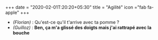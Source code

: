 +++
date = "2020-02-01T:20:20+05:30"
title = "Agilité"
icon ="fab fa-apple"
+++

* _(Florian)_ : Qu'est-ce qu'il t'arrive avec ta pomme ?
* _(Guilloz)_ : **Ben, ça m'a glissé des doigts mais j'ai rattrapé avec la bouche**
